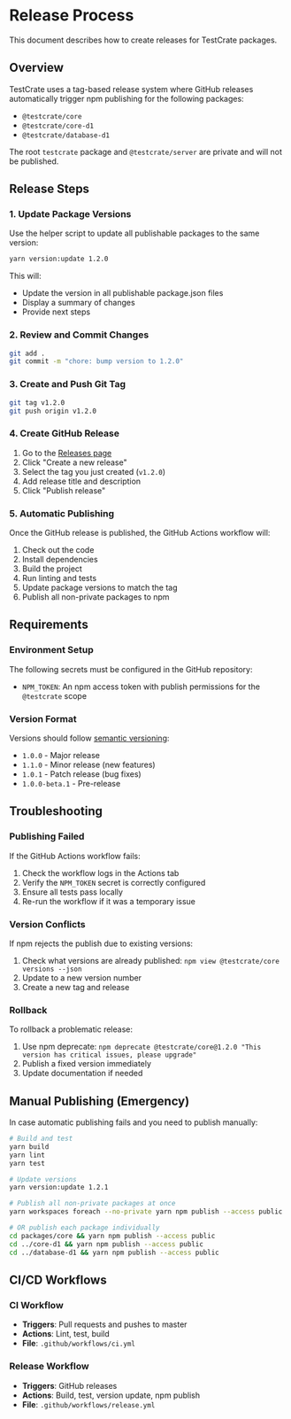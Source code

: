 # Release Process

This document describes how to create releases for TestCrate packages.

## Overview

TestCrate uses a tag-based release system where GitHub releases automatically trigger npm publishing for the following packages:

- `@testcrate/core`
- `@testcrate/core-d1`
- `@testcrate/database-d1`

The root `testcrate` package and `@testcrate/server` are private and will not be published.

## Release Steps

### 1. Update Package Versions

Use the helper script to update all publishable packages to the same version:

```bash
yarn version:update 1.2.0
```

This will:
- Update the version in all publishable package.json files
- Display a summary of changes
- Provide next steps

### 2. Review and Commit Changes

```bash
git add .
git commit -m "chore: bump version to 1.2.0"
```

### 3. Create and Push Git Tag

```bash
git tag v1.2.0
git push origin v1.2.0
```

### 4. Create GitHub Release

1. Go to the [Releases page](https://github.com/wix-incubator/testcrate/releases)
2. Click "Create a new release"
3. Select the tag you just created (`v1.2.0`)
4. Add release title and description
5. Click "Publish release"

### 5. Automatic Publishing

Once the GitHub release is published, the GitHub Actions workflow will:

1. Check out the code
2. Install dependencies
3. Build the project
4. Run linting and tests
5. Update package versions to match the tag
6. Publish all non-private packages to npm

## Requirements

### Environment Setup

The following secrets must be configured in the GitHub repository:

- `NPM_TOKEN`: An npm access token with publish permissions for the `@testcrate` scope

### Version Format

Versions should follow [semantic versioning](https://semver.org/):
- `1.0.0` - Major release
- `1.1.0` - Minor release (new features)
- `1.0.1` - Patch release (bug fixes)
- `1.0.0-beta.1` - Pre-release

## Troubleshooting

### Publishing Failed

If the GitHub Actions workflow fails:

1. Check the workflow logs in the Actions tab
2. Verify the `NPM_TOKEN` secret is correctly configured
3. Ensure all tests pass locally
4. Re-run the workflow if it was a temporary issue

### Version Conflicts

If npm rejects the publish due to existing versions:

1. Check what versions are already published: `npm view @testcrate/core versions --json`
2. Update to a new version number
3. Create a new tag and release

### Rollback

To rollback a problematic release:

1. Use npm deprecate: `npm deprecate @testcrate/core@1.2.0 "This version has critical issues, please upgrade"`
2. Publish a fixed version immediately
3. Update documentation if needed

## Manual Publishing (Emergency)

In case automatic publishing fails and you need to publish manually:

```bash
# Build and test
yarn build
yarn lint
yarn test

# Update versions
yarn version:update 1.2.1

# Publish all non-private packages at once
yarn workspaces foreach --no-private yarn npm publish --access public

# OR publish each package individually
cd packages/core && yarn npm publish --access public
cd ../core-d1 && yarn npm publish --access public
cd ../database-d1 && yarn npm publish --access public
```

## CI/CD Workflows

### CI Workflow
- **Triggers**: Pull requests and pushes to master
- **Actions**: Lint, test, build
- **File**: `.github/workflows/ci.yml`

### Release Workflow
- **Triggers**: GitHub releases
- **Actions**: Build, test, version update, npm publish
- **File**: `.github/workflows/release.yml`
